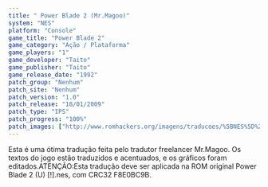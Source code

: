```yaml
---
title: " Power Blade 2 (Mr.Magoo)"
system: "NES"
platform: "Console"
game_title: "Power Blade 2"
game_category: "Ação / Plataforma"
game_players: "1"
game_developer: "Taito"
game_publisher: "Taito"
game_release_date: "1992"
patch_group: "Nenhum"
patch_site: "Nenhum"
patch_version: "1.0"
patch_release: "18/01/2009"
patch_type: "IPS"
patch_progress: "100%"
patch_images: ["http://www.romhackers.org/imagens/traducoes/%5BNES%5D%20Power%20Blade%202%20-%20Mr.Magoo%20-%201.png","http://www.romhackers.org/imagens/traducoes/%5BNES%5D%20Power%20Blade%202%20-%20Mr.Magoo%20-%202.png","http://www.romhackers.org/imagens/traducoes/%5BNES%5D%20Power%20Blade%202%20-%20Mr.Magoo%20-%203.png"]
---
```

Esta é uma ótima tradução feita pelo tradutor freelancer Mr.Magoo. Os textos do jogo estão traduzidos e acentuados, e os gráficos foram editados.ATENÇÃO:Esta tradução deve ser aplicada na ROM original Power Blade 2 (U) [!].nes, com CRC32 F8E0BC9B.